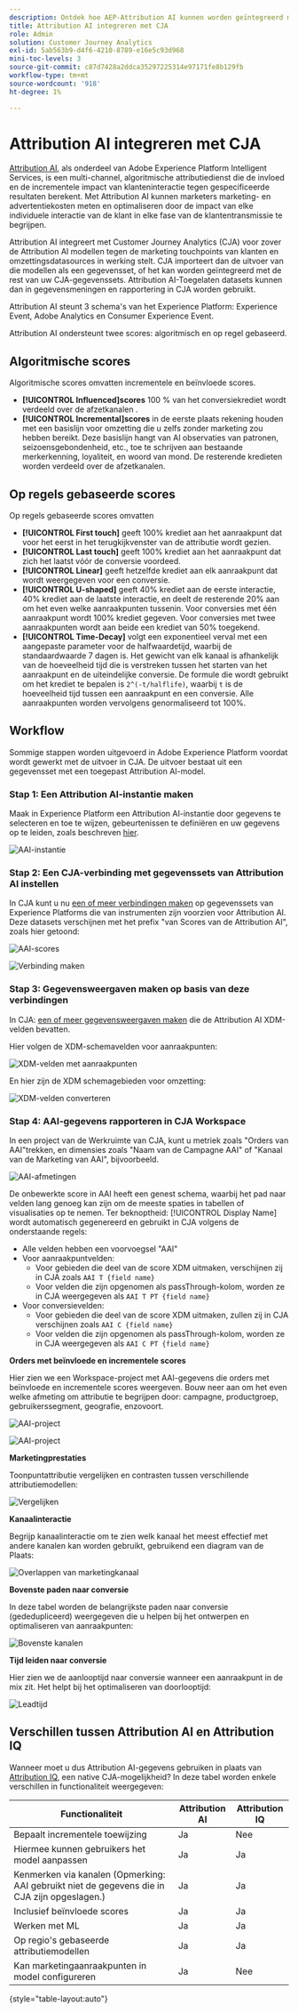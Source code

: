 ```yaml
---
description: Ontdek hoe AEP-Attribution AI kunnen worden geïntegreerd met Workspace in CJA.
title: Attribution AI integreren met CJA
role: Admin
solution: Customer Journey Analytics
exl-id: 5ab563b9-d4f6-4210-8789-e16e5c93d968
mini-toc-levels: 3
source-git-commit: c87d7428a2ddca35297225314e97171fe8b129fb
workflow-type: tm+mt
source-wordcount: '918'
ht-degree: 1%

---
```


# Attribution AI integreren met CJA

[Attribution AI](https://experienceleague.adobe.com/docs/experience-platform/intelligent-services/attribution-ai/overview.html?lang=en), als onderdeel van Adobe Experience Platform Intelligent Services, is een multi-channel, algoritmische attributiedienst die de invloed en de incrementele impact van klanteninteractie tegen gespecificeerde resultaten berekent. Met Attribution AI kunnen marketers marketing- en advertentiekosten meten en optimaliseren door de impact van elke individuele interactie van de klant in elke fase van de klantentransmissie te begrijpen.

Attribution AI integreert met Customer Journey Analytics (CJA) voor zover de Attribution AI modellen tegen de marketing touchpoints van klanten en omzettingsdatasources in werking stelt. CJA importeert dan de uitvoer van die modellen als een gegevensset, of het kan worden geïntegreerd met de rest van uw CJA-gegevenssets. Attribution AI-Toegelaten datasets kunnen dan in gegevensmeningen en rapportering in CJA worden gebruikt.

Attribution AI steunt 3 schema&#39;s van het Experience Platform: Experience Event, Adobe Analytics en Consumer Experience Event.

Attribution AI ondersteunt twee scores: algoritmisch en op regel gebaseerd.

## Algoritmische scores

Algoritmische scores omvatten incrementele en beïnvloede scores.

* **[!UICONTROL Influenced]scores** 100 % van het conversiekrediet wordt verdeeld over de afzetkanalen .
* **[!UICONTROL Incremental]scores** in de eerste plaats rekening houden met een basislijn voor omzetting die u zelfs zonder marketing zou hebben bereikt. Deze basislijn hangt van AI observaties van patronen, seizoensgebondenheid, etc., toe te schrijven aan bestaande merkerkenning, loyaliteit, en woord van mond. De resterende kredieten worden verdeeld over de afzetkanalen.

## Op regels gebaseerde scores

Op regels gebaseerde scores omvatten

* **[!UICONTROL First touch]** geeft 100% krediet aan het aanraakpunt dat voor het eerst in het terugkijkvenster van de attributie wordt gezien.
* **[!UICONTROL Last touch]** geeft 100% krediet aan het aanraakpunt dat zich het laatst vóór de conversie voordeed.
* **[!UICONTROL Linear]** geeft hetzelfde krediet aan elk aanraakpunt dat wordt weergegeven voor een conversie.
* **[!UICONTROL U-shaped]** geeft 40% krediet aan de eerste interactie, 40% krediet aan de laatste interactie, en deelt de resterende 20% aan om het even welke aanraakpunten tussenin. Voor conversies met één aanraakpunt wordt 100% krediet gegeven. Voor conversies met twee aanraakpunten wordt aan beide een krediet van 50% toegekend.
* **[!UICONTROL Time-Decay]** volgt een exponentieel verval met een aangepaste parameter voor de halfwaardetijd, waarbij de standaardwaarde 7 dagen is. Het gewicht van elk kanaal is afhankelijk van de hoeveelheid tijd die is verstreken tussen het starten van het aanraakpunt en de uiteindelijke conversie. De formule die wordt gebruikt om het krediet te bepalen is `2^(-t/halflife)`, waarbij `t` is de hoeveelheid tijd tussen een aanraakpunt en een conversie. Alle aanraakpunten worden vervolgens genormaliseerd tot 100%.

## Workflow

Sommige stappen worden uitgevoerd in Adobe Experience Platform voordat wordt gewerkt met de uitvoer in CJA. De uitvoer bestaat uit een gegevensset met een toegepast Attribution AI-model.

### Stap 1: Een Attribution AI-instantie maken

Maak in Experience Platform een Attribution AI-instantie door gegevens te selecteren en toe te wijzen, gebeurtenissen te definiëren en uw gegevens op te leiden, zoals beschreven [hier](https://experienceleague.adobe.com/docs/experience-platform/intelligent-services/attribution-ai/user-guide.html).

![AAI-instantie](assets/aai-instance.png)

### Stap 2: Een CJA-verbinding met gegevenssets van Attribution AI instellen

In CJA kunt u nu [een of meer verbindingen maken](/help/connections/create-connection.md) op gegevenssets van Experience Platforms die van instrumenten zijn voorzien voor Attribution AI. Deze datasets verschijnen met het prefix &quot;van Scores van de Attribution AI&quot;, zoals hier getoond:

![AAI-scores](assets/aai-scores.png)

![Verbinding maken](assets/aai-create-connection.png)

### Stap 3: Gegevensweergaven maken op basis van deze verbindingen

In CJA: [een of meer gegevensweergaven maken](/help/data-views/create-dataview.md) die de Attribution AI XDM-velden bevatten.

Hier volgen de XDM-schemavelden voor aanraakpunten:

![XDM-velden met aanraakpunten](assets/touchpoint-fields.png)

En hier zijn de XDM schemagebieden voor omzetting:

![XDM-velden converteren](assets/conversion-fields.png)

### Stap 4: AAI-gegevens rapporteren in CJA Workspace

In een project van de Werkruimte van CJA, kunt u metriek zoals &quot;Orders van AAI&quot;trekken, en dimensies zoals &quot;Naam van de Campagne AAI&quot; of &quot;Kanaal van de Marketing van AAI&quot;, bijvoorbeeld.

![AAI-afmetingen](assets/aai-dims.png)

De onbewerkte score in AAI heeft een genest schema, waarbij het pad naar velden lang genoeg kan zijn om de meeste spaties in tabellen of visualisaties op te nemen. Ter beknoptheid: [!UICONTROL Display Name] wordt automatisch gegenereerd en gebruikt in CJA volgens de onderstaande regels:

* Alle velden hebben een voorvoegsel &quot;AAI&quot;
* Voor aanraakpuntvelden:
   * Voor gebieden die deel van de score XDM uitmaken, verschijnen zij in CJA zoals `AAI T {field name}`
   * Voor velden die zijn opgenomen als passThrough-kolom, worden ze in CJA weergegeven als `AAI T PT {field name}`
* Voor conversievelden:
   * Voor gebieden die deel van de score XDM uitmaken, zullen zij in CJA verschijnen zoals `AAI C {field name}`
   * Voor velden die zijn opgenomen als passThrough-kolom, worden ze in CJA weergegeven als `AAI C PT {field name}`

**Orders met beïnvloede en incrementele scores**

Hier zien we een Workspace-project met AAI-gegevens die orders met beïnvloede en incrementele scores weergeven. Bouw neer aan om het even welke afmeting om attributie te begrijpen door: campagne, productgroep, gebruikerssegment, geografie, enzovoort.

![AAI-project](assets/aai-project.png)

![AAI-project](assets/aai-project2.png)

**Marketingprestaties**

Toonpuntattributie vergelijken en contrasten tussen verschillende attributiemodellen:

![Vergelijken](assets/compare.png)

**Kanaalinteractie**

Begrijp kanaalinteractie om te zien welk kanaal het meest effectief met andere kanalen kan worden gebruikt, gebruikend een diagram van de Plaats:

![Overlappen van marketingkanaal](assets/mc-overlap.png)

**Bovenste paden naar conversie**

In deze tabel worden de belangrijkste paden naar conversie (gededupliceerd) weergegeven die u helpen bij het ontwerpen en optimaliseren van aanraakpunten:

![Bovenste kanalen](assets/top-channels.png)

**Tijd leiden naar conversie**

Hier zien we de aanlooptijd naar conversie wanneer een aanraakpunt in de mix zit. Het helpt bij het optimaliseren van doorlooptijd:

![Leadtijd](assets/lead-time.png)

## Verschillen tussen Attribution AI en Attribution IQ

Wanneer moet u dus Attribution AI-gegevens gebruiken in plaats van [Attribution IQ](/help/analysis-workspace/attribution/overview.md), een native CJA-mogelijkheid? In deze tabel worden enkele verschillen in functionaliteit weergegeven:

| Functionaliteit | Attribution AI | Attribution IQ |
| --- | --- | --- |
| Bepaalt incrementele toewijzing | Ja | Nee |
| Hiermee kunnen gebruikers het model aanpassen | Ja | Ja |
| Kenmerken via kanalen (Opmerking: AAI gebruikt niet de gegevens die in CJA zijn opgeslagen.) | Ja | Ja |
| Inclusief beïnvloede scores | Ja | Ja |
| Werken met ML | Ja | Ja |
| Op regio&#39;s gebaseerde attributiemodellen | Ja | Ja |
| Kan marketingaanraakpunten in model configureren | Ja | Nee |

{style=&quot;table-layout:auto&quot;}
